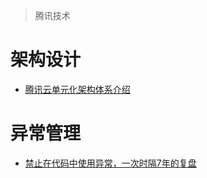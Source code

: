 > 腾讯技术

# 架构设计

  - [腾讯云单元化架构体系介绍](https://mp.weixin.qq.com/s/q8N2N0aMzaANj0Hh5Zkqaw)

# 异常管理

  - [禁止在代码中使用异常，一次时隔7年的复盘](https://mp.weixin.qq.com/s/Q3cn0G0U_mvBe2_ag8pvDg)